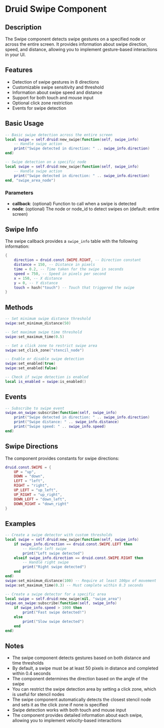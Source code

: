 # Druid Swipe Component

## Description

The Swipe component detects swipe gestures on a specified node or across the entire screen. It provides information about swipe direction, speed, and distance, allowing you to implement gesture-based interactions in your UI.

## Features

- Detection of swipe gestures in 8 directions
- Customizable swipe sensitivity and threshold
- Information about swipe speed and distance
- Support for both touch and mouse input
- Optional click zone restriction
- Events for swipe detection

## Basic Usage

```lua
-- Basic swipe detection across the entire screen
local swipe = self.druid:new_swipe(function(self, swipe_info)
    -- Handle swipe action
    print("Swipe detected in direction: " .. swipe_info.direction)
end)

-- Swipe detection on a specific node
local swipe = self.druid:new_swipe(function(self, swipe_info)
    -- Handle swipe action
    print("Swipe detected in direction: " .. swipe_info.direction)
end, "swipe_area_node")
```

### Parameters

- **callback**: (optional) Function to call when a swipe is detected
- **node**: (optional) The node or node_id to detect swipes on (default: entire screen)

## Swipe Info

The swipe callback provides a `swipe_info` table with the following information:

```lua
{
    direction = druid.const.SWIPE.RIGHT, -- Direction constant
    distance = 150, -- Distance in pixels
    time = 0.2, -- Time taken for the swipe in seconds
    speed = 750, -- Speed in pixels per second
    x = 150, -- X distance
    y = 0, -- Y distance
    touch = hash("touch") -- Touch that triggered the swipe
}
```

## Methods

```lua
-- Set minimum swipe distance threshold
swipe:set_minimum_distance(50)

-- Set maximum swipe time threshold
swipe:set_maximum_time(0.5)

-- Set a click zone to restrict swipe area
swipe:set_click_zone("stencil_node")

-- Enable or disable swipe detection
swipe:set_enabled(true)
swipe:set_enabled(false)

-- Check if swipe detection is enabled
local is_enabled = swipe:is_enabled()
```

## Events

```lua
-- Subscribe to swipe event
swipe.on_swipe:subscribe(function(self, swipe_info)
    print("Swipe detected in direction: " .. swipe_info.direction)
    print("Swipe distance: " .. swipe_info.distance)
    print("Swipe speed: " .. swipe_info.speed)
end)
```

## Swipe Directions

The component provides constants for swipe directions:

```lua
druid.const.SWIPE = {
    UP = "up",
    DOWN = "down",
    LEFT = "left",
    RIGHT = "right",
    UP_LEFT = "up_left",
    UP_RIGHT = "up_right",
    DOWN_LEFT = "down_left",
    DOWN_RIGHT = "down_right"
}
```

## Examples

```lua
-- Create a swipe detector with custom thresholds
local swipe = self.druid:new_swipe(function(self, swipe_info)
    if swipe_info.direction == druid.const.SWIPE.LEFT then
        -- Handle left swipe
        print("Left swipe detected")
    elseif swipe_info.direction == druid.const.SWIPE.RIGHT then
        -- Handle right swipe
        print("Right swipe detected")
    end
end)
swipe:set_minimum_distance(100) -- Require at least 100px of movement
swipe:set_maximum_time(0.3) -- Must complete within 0.3 seconds

-- Create a swipe detector for a specific area
local swipe = self.druid:new_swipe(nil, "swipe_area")
swipe.on_swipe:subscribe(function(self, swipe_info)
    if swipe_info.speed > 1000 then
        print("Fast swipe detected!")
    else
        print("Slow swipe detected")
    end
end)
```

## Notes

- The swipe component detects gestures based on both distance and time thresholds
- By default, a swipe must be at least 50 pixels in distance and completed within 0.4 seconds
- The component determines the direction based on the angle of the swipe
- You can restrict the swipe detection area by setting a click zone, which is useful for stencil nodes
- The swipe component automatically detects the closest stencil node and sets it as the click zone if none is specified
- Swipe detection works with both touch and mouse input
- The component provides detailed information about each swipe, allowing you to implement velocity-based interactions

